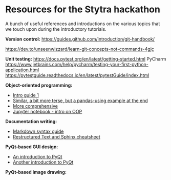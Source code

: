# Resources for the Stytra hackathon
A bunch of useful references and introductions on the various topics that we touch upon during the introductory tutorials.

**Version control:**
https://guides.github.com/introduction/git-handbook/

https://dev.to/unseenwizzard/learn-git-concepts-not-commands-4gjc


**Unit testing:**
https://docs.pytest.org/en/latest/getting-started.html
PyCharm
https://www.jetbrains.com/help/pycharm/testing-your-first-python-application.html
https://pytestguide.readthedocs.io/en/latest/pytestGuide/index.html

**Object-oriented programming:**
   - [Intro guide 1](https://realpython.com/python3-object-oriented-programming/)
   - [Similar, a bit more terse, but a pandas-using example at the end](https://www.datacamp.com/community/tutorials/python-oop-tutorial)
   - [More comprehensive](https://python-textbok.readthedocs.io/en/1.0/Classes.html)
   - [Jupyter notebook - intro on OOP](https://github.com/UofTCoders/studyGroup/blob/gh-pages/lessons/python/classes/Classes_in_Python.ipynb)

**Documentation writing:**
  - [Markdown syntax guide](https://guides.github.com/features/mastering-markdown/)
  - [Restructured Text and Sphinx cheatsheet](https://thomas-cokelaer.info/tutorials/sphinx/rest_syntax.html)

**PyQt-based GUI design:**
  - [An introduction to PyQt](https://build-system.fman.io/pyqt5-tutorial)
  - [Another introduction to PyQt](https://www.tutorialspoint.com/pyqt/pyqt_introduction.htm)


**PyQt-based image drawing:**

